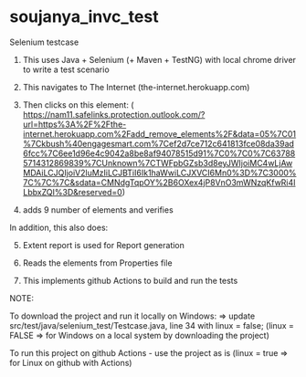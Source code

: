 # soujanya_invc_test
Selenium testcase

1. This uses Java + Selenium (+ Maven + TestNG) with local chrome driver to write a test scenario

2. This navigates to The Internet (the-internet.herokuapp.com)

3. Then clicks on this element: ( https://nam11.safelinks.protection.outlook.com/?url=https%3A%2F%2Fthe-internet.herokuapp.com%2Fadd_remove_elements%2F&data=05%7C01%7Ckbush%40engagesmart.com%7Cef2d7ce712c641813fce08da39ad6fcc%7C6ee1d96e4c9042a8be8af94078515d91%7C0%7C0%7C637885714312869839%7CUnknown%7CTWFpbGZsb3d8eyJWIjoiMC4wLjAwMDAiLCJQIjoiV2luMzIiLCJBTiI6Ik1haWwiLCJXVCI6Mn0%3D%7C3000%7C%7C%7C&sdata=CMNdgTqpOY%2B6OXex4jP8VnO3mWNzqKfwRi4ILbbxZQI%3D&reserved=0)

4. adds 9 number of elements and verifies

In addition, this also does:

5. Extent report is used for Report generation

6. Reads the elements from Properties file

7. This implements github Actions to build and run the tests
   
NOTE:

  To download the project and run it locally on Windows:
  => update src/test/java/selenium_test/Testcase.java, line 34 with
  linux = false;
  (linux = FALSE => for Windows on a local system by downloading the project)

  To run this project on github Actions	- use the project as is
  (linux = true  => for Linux on github with Actions)

